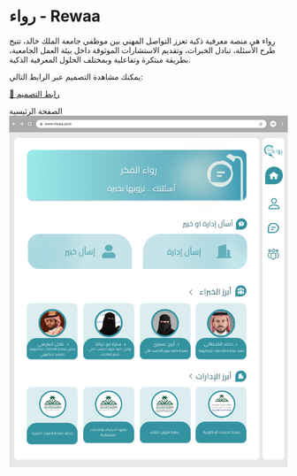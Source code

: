 
 # رواء - Rewaa

رِواء هي منصة معرفية ذكية تعزز التواصل المهني بين موظفي جامعة الملك خالد، تتيح طرح الأسئلة، تبادل الخبرات، وتقديم الاستشارات الموثوقة داخل بيئة العمل الجامعية، بطريقة مبتكرة وتفاعلية وبمختلف الحلول المعرفية الذكية.

 
يمكنك مشاهدة التصميم عبر الرابط التالي:

[🔗 رابط التصميم](https://www.figma.com/proto/s9xKOrY19q7hOu5NTU90NV/%D8%B1%D9%88%D8%A7%D8%A1-Rewaa?page-id=0%3A1&node-id=2-124&viewport=233%2C183%2C0.04&t=41djoc3YiZvKUthj-1&scaling=scale-down&content-scaling=fixed&starting-point-node-id=2%3A124)

الصفحة الرئيسية
![الصفحة الرئيسية](https://github.com/JawaherHassan2/Rewaa/blob/main/%D8%A7%D9%84%D8%B5%D9%81%D8%AD%D8%A9%20%D8%A7%D9%84%D8%B1%D9%8A%D9%94%D9%8A%D8%B3%D9%8A%D8%A9.png?raw=true)

